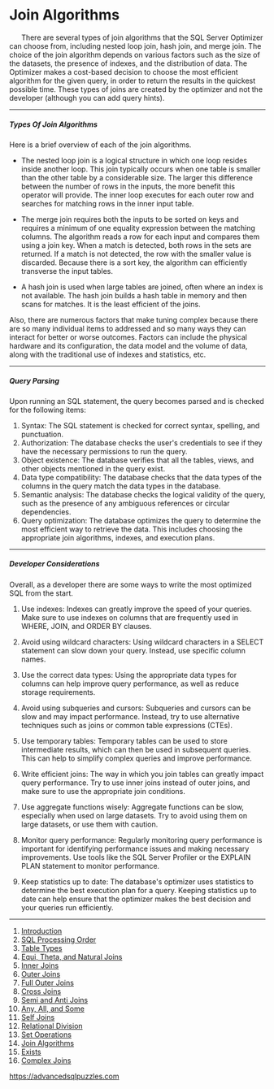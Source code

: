 # Join Algorithms

&nbsp;&nbsp;&nbsp;&nbsp;&nbsp;&nbsp;There are several types of join algorithms that the SQL Server Optimizer can choose from, including nested loop join, hash join, and merge join. The choice of the join algorithm depends on various factors such as the size of the datasets, the presence of indexes, and the distribution of data. The Optimizer makes a cost-based decision to choose the most efficient algorithm for the given query, in order to return the results in the quickest possible time.  These types of joins are created by the optimizer and not the developer (although you can add query hints).

---------------------------------------------------------------------
##### Types Of Join Algorithms

Here is a brief overview of each of the join algorithms.

*  The nested loop join is a logical structure in which one loop resides inside another loop.  This join typically occurs when one table is smaller than the other table by a considerable size.  The larger this difference between the number of rows in the inputs, the more benefit this operator will provide.  The inner loop executes for each outer row and searches for matching rows in the inner input table.

*  The merge join requires both the inputs to be sorted on keys and requires a minimum of one equality expression between the matching columns.  The algorithm reads a row for each input and compares them using a join key.  When a match is detected, both rows in the sets are returned.  If a match is not detected, the row with the smaller value is discarded.  Because there is a sort key, the algorithm can efficiently transverse the input tables.

*  A hash join is used when large tables are joined, often where an index is not available.  The hash join builds a hash table in memory and then scans for matches.  It is the least efficient of the joins.

Also, there are numerous factors that make tuning complex because there are so many individual items to addressed and so many ways they can interact for better or worse outcomes.  Factors can include the physical hardware and its configuration, the data model and the volume of data, along with the traditional use of indexes and statistics, etc.

---------------------------------------------------------------------
##### Query Parsing

Upon running an SQL statement, the query becomes parsed and is checked for the following items:

1.  Syntax: The SQL statement is checked for correct syntax, spelling, and punctuation.
2.  Authorization: The database checks the user's credentials to see if they have the necessary permissions to run the query.
3.  Object existence: The database verifies that all the tables, views, and other objects mentioned in the query exist.
4.  Data type compatibility: The database checks that the data types of the columns in the query match the data types in the database.
5.  Semantic analysis: The database checks the logical validity of the query, such as the presence of any ambiguous references or circular dependencies.
6.  Query optimization: The database optimizes the query to determine the most efficient way to retrieve the data. This includes choosing the appropriate join algorithms, indexes, and execution plans.

---------------------------------------------------------------------
##### Developer Considerations

Overall, as a developer there are some ways to write the most optimized SQL from the start.
1.  Use indexes: Indexes can greatly improve the speed of your queries. Make sure to use indexes on columns that are frequently used in WHERE, JOIN, and ORDER BY clauses.

2.  Avoid using wildcard characters: Using wildcard characters in a SELECT statement can slow down your query. Instead, use specific column names.

3.  Use the correct data types: Using the appropriate data types for columns can help improve query performance, as well as reduce storage requirements.

4.  Avoid using subqueries and cursors: Subqueries and cursors can be slow and may impact performance. Instead, try to use alternative techniques such as joins or common table expressions (CTEs).

5.  Use temporary tables: Temporary tables can be used to store intermediate results, which can then be used in subsequent queries. This can help to simplify complex queries and improve performance.

6.  Write efficient joins: The way in which you join tables can greatly impact query performance. Try to use inner joins instead of outer joins, and make sure to use the appropriate join conditions.

7.  Use aggregate functions wisely: Aggregate functions can be slow, especially when used on large datasets. Try to avoid using them on large datasets, or use them with caution.

8.  Monitor query performance: Regularly monitoring query performance is important for identifying performance issues and making necessary improvements. Use tools like the SQL Server Profiler or the EXPLAIN PLAN statement to monitor performance.

9.  Keep statistics up to date: The database's optimizer uses statistics to determine the best execution plan for a query. Keeping statistics up to date can help ensure that the optimizer makes the best decision and your queries run efficiently.

---------------------------------------------------------

1. [Introduction](01%20-%20Introduction.md)
2. [SQL Processing Order](02%20-%20SQL%20Query%20Processing%20Order.md)
3. [Table Types](03%20-%20Table%20Types.md)
4. [Equi, Theta, and Natural Joins](04%20-%20Equi%2C%20Theta%2C%20and%20Natural%20Joins.md)
5. [Inner Joins](05%20-%20Inner%20Join.md)
6. [Outer Joins](06%20-%20Outer%20Joins.md)
7. [Full Outer Joins](07%20-%20Full%20Outer%20Join.md)
8. [Cross Joins](08%20-%20Cross%20Join.md)
9. [Semi and Anti Joins](09%20-%20Semi%20and%20Anti%20Joins.md)
10. [Any, All, and Some](10%20-%20Any%2C%20All%2C%20and%20Some.md)
11. [Self Joins](11%20-%20Self%20Join.md)
12. [Relational Division](12%20-%20Relational%20Division.md)
13. [Set Operations](13%20-%20Set%20Operations.md)
14. [Join Algorithms](14%20-%20Join%20Algorithms.md)
15. [Exists](15%20-%20Exists.md)
16. [Complex Joins](16%20-%20Complex%20Joins.md)

https://advancedsqlpuzzles.com
